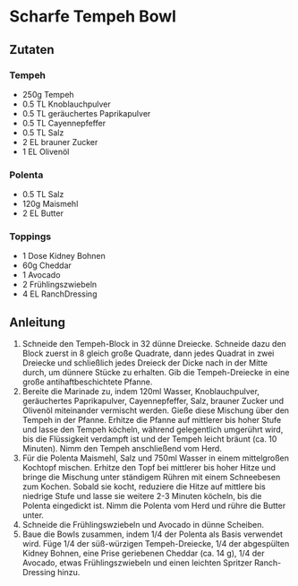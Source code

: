 # Scharfe Tempeh Bowl
## Zutaten
### Tempeh
- 250g Tempeh
- 0.5 TL Knoblauchpulver
- 0.5 TL geräuchertes Paprikapulver
- 0.5 TL Cayennepfeffer
- 0.5 TL Salz
- 2 EL brauner Zucker
- 1 EL Olivenöl

### Polenta
- 0.5 TL Salz
- 120g Maismehl
- 2 EL Butter

### Toppings
- 1 Dose Kidney Bohnen
- 60g Cheddar
- 1 Avocado
- 2 Frühlingszwiebeln
- 4 EL RanchDressing

## Anleitung
1. Schneide den Tempeh-Block in 32 dünne Dreiecke. Schneide dazu den Block zuerst in 8 gleich große Quadrate, dann jedes Quadrat in zwei Dreiecke und schließlich jedes Dreieck der Dicke nach in der Mitte durch, um dünnere Stücke zu erhalten. Gib die Tempeh-Dreiecke in eine große antihaftbeschichtete Pfanne.
2. Bereite die Marinade zu, indem 120ml Wasser, Knoblauchpulver, geräuchertes Paprikapulver, Cayennepfeffer, Salz, brauner Zucker und Olivenöl miteinander vermischt werden. Gieße diese Mischung über den Tempeh in der Pfanne. Erhitze die Pfanne auf mittlerer bis hoher Stufe und lasse den Tempeh köcheln, während gelegentlich umgerührt wird, bis die Flüssigkeit verdampft ist und der Tempeh leicht bräunt (ca. 10 Minuten). Nimm den Tempeh anschließend vom Herd.
3. Für die Polenta Maismehl, Salz und 750ml Wasser in einem mittelgroßen Kochtopf mischen. Erhitze den Topf bei mittlerer bis hoher Hitze und bringe die Mischung unter ständigem Rühren mit einem Schneebesen zum Kochen. Sobald sie kocht, reduziere die Hitze auf mittlere bis niedrige Stufe und lasse sie weitere 2-3 Minuten köcheln, bis die Polenta eingedickt ist. Nimm die Polenta vom Herd und rühre die Butter unter.
4. Schneide die Frühlingswziebeln und Avocado in dünne Scheiben.
5. Baue die Bowls zusammen, indem 1/4 der Polenta als Basis verwendet wird. Füge 1/4 der süß-würzigen Tempeh-Dreiecke, 1/4 der abgespülten Kidney Bohnen, eine Prise geriebenen Cheddar (ca. 14 g), 1/4 der Avocado, etwas Frühlingszwiebeln und einen leichten Spritzer Ranch-Dressing hinzu.
